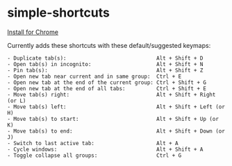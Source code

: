 # simple-shortcuts

[Install for Chrome](https://chromewebstore.google.com/detail/simple-shortcuts/ahocokogjkjpkdjaobcjjdnmmlhpcapn)

Currently adds these shortcuts with these default/suggested keymaps:
```text
- Duplicate tab(s):                             Alt + Shift + D
- Open tab(s) in incognito:                     Alt + Shift + N
- Pin tab(s):                                   Alt + Shift + Z
- Open new tab near current and in same group:  Ctrl + E
- Open new tab at the end of the current group: Ctrl + Shift + G
- Open new tab at the end of all tabs:          Ctrl + Shift + E
- Move tab(s) right:                            Alt + Shift + Right (or L)
- Move tab(s) left:                             Alt + Shift + Left (or H)
- Move tab(s) to start:                         Alt + Shift + Up (or K)
- Move tab(s) to end:                           Alt + Shift + Down (or J)
- Switch to last active tab:                    Alt + A
- Cycle windows:                                Alt + Shift + A
- Toggle collapse all groups:                   Ctrl + G
```
